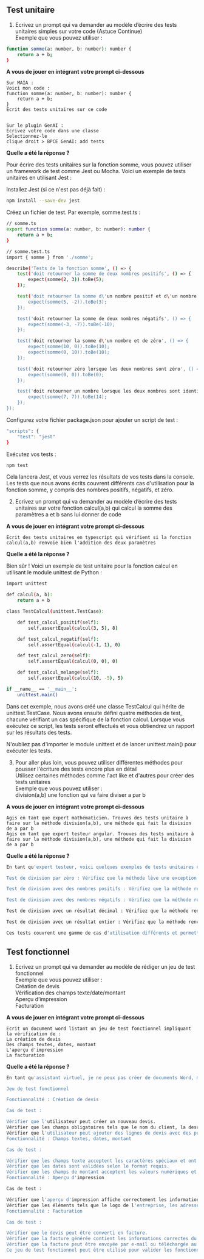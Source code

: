 ## Test unitaire 
1.	Ecrivez un prompt qui va demander au modèle d’écrire des tests unitaires simples sur votre code (Astuce Continue)  
Exemple que vous pouvez utiliser :  
```bash
function somme(a: number, b: number): number {
    return a + b;
}
```

**A vous de jouer en intégrant votre prompt ci-dessous**

```
Sur MAIA : 
Voici mon code :  
function somme(a: number, b: number): number {
    return a + b;
}
Ecrit des tests unitaires sur ce code 


Sur le plugin GenAI : 
Ecrivez votre code dans une classe
Selectionnez-le
clique droit > BPCE GenAI: add tests
```
**Quelle a été la réponse ?**

Pour écrire des tests unitaires sur la fonction somme, vous pouvez utiliser un framework de test comme Jest ou Mocha. Voici un exemple de tests unitaires en utilisant Jest :

Installez Jest (si ce n'est pas déjà fait) :
```bash
npm install --save-dev jest
```
Créez un fichier de test. Par exemple, somme.test.ts :
```bash
// somme.ts
export function somme(a: number, b: number): number {
    return a + b;
}

// somme.test.ts
import { somme } from './somme';

describe('Tests de la fonction somme', () => {
    test('doit retourner la somme de deux nombres positifs', () => {
        expect(somme(2, 3)).toBe(5);
    });

    test('doit retourner la somme d\'un nombre positif et d\'un nombre négatif', () => {
        expect(somme(5, -2)).toBe(3);
    });

    test('doit retourner la somme de deux nombres négatifs', () => {
        expect(somme(-3, -7)).toBe(-10);
    });

    test('doit retourner la somme d\'un nombre et de zéro', () => {
        expect(somme(10, 0)).toBe(10);
        expect(somme(0, 10)).toBe(10);
    });

    test('doit retourner zéro lorsque les deux nombres sont zéro', () => {
        expect(somme(0, 0)).toBe(0);
    });

    test('doit retourner un nombre lorsque les deux nombres sont identiques', () => {
        expect(somme(7, 7)).toBe(14);
    });
});
```
Configurez votre fichier package.json pour ajouter un script de test :
```bash
"scripts": {
    "test": "jest"
}
```
Exécutez vos tests :
```bash
npm test
```

Cela lancera Jest, et vous verrez les résultats de vos tests dans la console. Les tests que nous avons écrits couvrent différents cas d'utilisation pour la fonction somme, y compris des nombres positifs, négatifs, et zéro.  

2.	Ecrivez un prompt qui va demander au modèle d’écrire des tests unitaires sur votre fonction calcul(a,b) qui calcul la somme des paramètres a et b sans lui donner de code

**A vous de jouer en intégrant votre prompt ci-dessous**

```
Ecrit des tests unitaires en typescript qui vérifient si la fonction calcul(a,b) renvoie bien l'addition des deux paramètres 
```
**Quelle a été la réponse ?**

Bien sûr ! Voici un exemple de test unitaire pour la fonction calcul en utilisant le module unittest de Python :

```bash
import unittest

def calcul(a, b):
    return a + b

class TestCalcul(unittest.TestCase):

    def test_calcul_positif(self):
        self.assertEqual(calcul(3, 5), 8)

    def test_calcul_negatif(self):
        self.assertEqual(calcul(-1, 1), 0)

    def test_calcul_zero(self):
        self.assertEqual(calcul(0, 0), 0)

    def test_calcul_melange(self):
        self.assertEqual(calcul(10, -5), 5)

if __name__ == '__main__':
    unittest.main()
```
Dans cet exemple, nous avons créé une classe TestCalcul qui hérite de unittest.TestCase. Nous avons ensuite défini quatre méthodes de test, chacune vérifiant un cas spécifique de la fonction calcul. Lorsque vous exécutez ce script, les tests seront effectués et vous obtiendrez un rapport sur les résultats des tests.

N'oubliez pas d'importer le module unittest et de lancer unittest.main() pour exécuter les tests.

3.	Pour aller plus loin, vous pouvez utiliser différentes méthodes pour pousser l'écriture des tests encore plus en détail  
Utilisez certaines méthodes comme l'act like et d'autres pour créer des tests unitaires  
Exemple que vous pouvez utiliser :  
division(a,b) une fonction qui va faire diviser a par b

**A vous de jouer en intégrant votre prompt ci-dessous**

```
Agis en tant que expert mathématicien. Trouves des tests unitaire à faire sur la méthode division(a,b), une méthode qui fait la division de a par b  
Agis en tant que expert testeur angular. Trouves des tests unitaire à faire sur la méthode division(a,b), une méthode qui fait la division de a par b  
```
**Quelle a été la réponse ?**

```bash
En tant qu'expert testeur, voici quelques exemples de tests unitaires que vous pourriez effectuer sur la méthode division(a, b) :

Test de division par zéro : Vérifiez que la méthode lève une exception appropriée lorsque la division par zéro est tentée.

Test de division avec des nombres positifs : Vérifiez que la méthode renvoie le résultat attendu lorsque les deux nombres sont positifs.

Test de division avec des nombres négatifs : Vérifiez que la méthode renvoie le résultat attendu lorsque l'un des nombres est négatif.

Test de division avec un résultat décimal : Vérifiez que la méthode renvoie un résultat décimal correct lorsque la division donne un nombre à virgule flottante.

Test de division avec un résultat entier : Vérifiez que la méthode renvoie un résultat entier lorsque la division donne un nombre entier.

Ces tests couvrent une gamme de cas d'utilisation différents et permettent de s'assurer que la méthode division(a, b) fonctionne correctement dans divers scénarios.
```
  
  
  
## Test fonctionnel 
1.	Ecrivez un prompt qui va demander au modèle de rédiger un jeu de test fonctionnel  
Exemple que vous pouvez utiliser :  
Création de devis  
Vérification des champs texte/date/montant  
Aperçu d’impression  
Facturation  

**A vous de jouer en intégrant votre prompt ci-dessous**

```
Ecrit un document word listant un jeu de test fonctionnel impliquant la vérification de : 
La création de devis  
Des champs textes, dates, montant  
L'aperçu d'impression  
La facturation  
```
**Quelle a été la réponse ?**

```bash
En tant qu'assistant virtuel, je ne peux pas créer de documents Word, mais je peux vous aider à rédiger le contenu du document. Voici un exemple de jeu de test fonctionnel pour les fonctionnalités que vous avez mentionnées :

Jeu de test fonctionnel

Fonctionnalité : Création de devis

Cas de test :

Vérifier que l'utilisateur peut créer un nouveau devis.
Vérifier que les champs obligatoires tels que le nom du client, la description du devis, et le montant total sont validés.
Vérifier que l'utilisateur peut ajouter des lignes de devis avec des produits ou services.
Fonctionnalité : Champs textes, dates, montant

Cas de test :

Vérifier que les champs texte acceptent les caractères spéciaux et ont une limite de caractères appropriée.
Vérifier que les dates sont validées selon le format requis.
Vérifier que les champs de montant acceptent les valeurs numériques et les décimales.
Fonctionnalité : Aperçu d'impression

Cas de test :

Vérifier que l'aperçu d'impression affiche correctement les informations du devis.
Vérifier que les éléments tels que le logo de l'entreprise, les adresses, et les informations du client sont correctement positionnés.
Fonctionnalité : Facturation

Cas de test :

Vérifier que le devis peut être converti en facture.
Vérifier que la facture générée contient les informations correctes du devis.
Vérifier que la facture peut être envoyée par e-mail ou téléchargée au format PDF.
Ce jeu de test fonctionnel peut être utilisé pour valider les fonctionnalités de création de devis, la gestion des champs textes, dates et montant, l'aperçu d'impression et le processus de facturation.
```